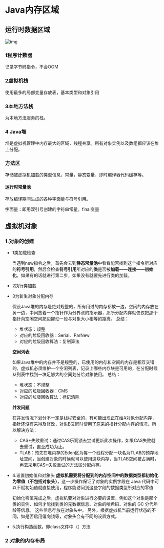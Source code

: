 # Java内存区域

## 运行时数据区域

![img](https://pic2.zhimg.com/80/v2-a1cf6bf507d167385752aa635d9134e5_720w.webp)



###  1程序计数器

记录字节码指令，不会OOM

### 2虚拟机栈

使用最多的局部变量存放表，基本类型和对象引用

### 3本地方法栈

为本地方法服务的栈。

### 4 Java堆

堆是虚拟机管理中内存最大的区域，线程共享。所有对象实例以及数组都应该在堆上分配。 

### 方法区

存储被虚拟机加载的类型信息，常量，静态变量，即时编译器代码缓存等。

#### 运行时常量池

存放编译期间生成的各种字面量与符号引用。

字面量：即用双引号创建的字符串常量，final变量

## 虚拟机对象

### 1.对象的创建

* 1类加载检查

  当遇到new指令之后，首先会去到**静态常量池**中看看能否找到这个指令所对应的**符号引用**，然后会检查**符号引用**所对应的**类**是否被**加载——连接——初始化**，如果有的话就进行第二步，如果没有就要先进行类的加载。

*  2执行类加载

* 3为新生对象分配内存

  假设Java堆的内存是绝对规整的，所有用过的内存都放一边，空闲的内存放在另一边，中间放着一个指针作为分界点的指示器，那所分配内存就仅仅把那个指针向空闲空间那边挪动一段与对象大小相等的距离。
   总结：

  - 堆状态：规整
  - 对应的垃圾回收器：Serial、ParNew
  - 对应的垃圾回收算法：复制算法

  **空闲列表**

  如果Java堆中的内存并不是规整的，已使用的内存和空间的内存是相互交错的，虚拟机必须维护一个空闲列表，记录上哪些内存块是可用的，在分配时候从列表中找到一块足够大的空间划分给对象使用。
   总结：

  - 堆状态：不规整
  - 对应的垃圾回收器：CMS
  - 对应的垃圾回收算法：标记清除

  **并发问题**

  在并发情况下划分不一定是线程安全的，有可能出现正在给A对象分配内存，指针还没有来得及修改，对象B又同时使用了原来的指针分配内存的情况，所以解决方法：

  - CAS+失败重试：通过CAS乐观锁去尝试更新此次操作，如果CAS失败就去重试，直至成功为止。
  - TLAB：预先在堆内存的Eden区为每一个线程分配一块名为TLAB的预存地址空间，当创建对象的时候就可以使用这块内存，当TLAB空间被占满时，再去采用CAS+失败重试的方法区分配内存。

* 4.设置初始值和对象头
  **虚拟机需要将分配到的内存空间中的数据类型都初始化为零值（不包括对象头）**，这一步操作保证了对象的实例字段在 Java 代码中可以不赋初始值就直接使用，程序能访问到这些字段的数据类型所对应的零值

  初始化零值完成之后，虚拟机要对对象进行必要的设置，例如这个对象是那个类的实例、如何才能找到类的元数据信息、对象的哈希码、对象的 GC 分代年龄等信息。 这些信息存放在对象头中。 另外，根据虚拟机当前运行状态的不同，如是否启用偏向锁等，对象头会有不同的设置方式。

* 5.执行构造函数，即class文件中<init>（）方法

### 2.对象的内存布局



